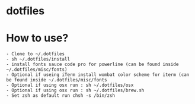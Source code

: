 dotfiles
===
# How to use?
    - Clone to ~/.dotfiles
    - sh ~/.dotfiles/install
    - install fonts sauce code pro for powerline (can be found inside ~/.dotfiles/misc/fonts)
    - Optional if useing iTerm install wombat color scheme for iterm (can be found inside ~/.dotfiles/misc/fonts
    - Optional if using osx run : sh ~/.dotfiles/osx
    - Optional if using osx run : sh ~/.dotfiles/brew.sh
    - Set zsh as default run chsh -s /bin/zsh
